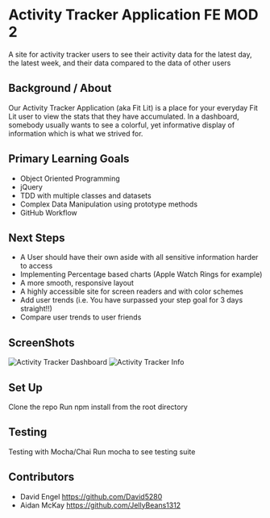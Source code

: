 # Activity Tracker Application FE MOD 2

A site for activity tracker users to see their activity data for the latest day, the latest week, and their data compared to the data of other users

## Background / About
Our Activity Tracker Application (aka Fit Lit) is a place for your everyday Fit Lit user to view the stats that they have accumulated. In a dashboard, somebody usually wants to see a colorful, yet informative display of information which is what we strived for. 

## Primary Learning Goals
 * Object Oriented Programming
  * jQuery
 * TDD with multiple classes and datasets
 * Complex Data Manipulation using prototype methods
 * GitHub Workflow
 
## Next Steps
  * A User should have their own aside with all sensitive information harder to access
  * Implementing Percentage based charts (Apple Watch Rings for example)
  * A more smooth, responsive layout
  * A highly accessible site for screen readers and with color schemes
  * Add user trends (i.e. You have surpassed your step goal for 3 days straight!!)
  * Compare user trends to user friends 
  
  
## ScreenShots 

![Activity Tracker Dashboard](https://i.postimg.cc/FKtpbw2S/activity-tracker-dashboard.png)
![Activity Tracker Info](https://i.postimg.cc/sMN7MQWb/activity-tracker-info.png)

## Set Up
Clone the repo
Run npm install from the root directory

## Testing
Testing with Mocha/Chai
Run mocha to see testing suite

## Contributors
  * David Engel https://github.com/David5280
  * Aidan McKay https://github.com/JellyBeans1312


